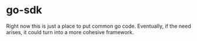 # go-sdk
Right now this is just a place to put common go code.
Eventually, if the need arises, it could turn into a more cohesive framework.